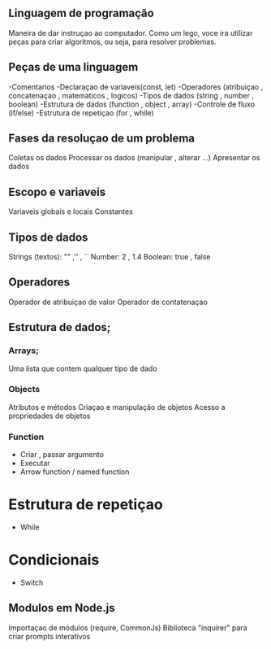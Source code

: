 ## Linguagem de programação 

Maneira de dar instruçao ao computador.
Como um lego, voce ira utilizar peças para criar algoritmos, ou seja, para resolver problemas.

## Peças de uma linguagem

-Comentarios
-Declaraçao de variaveis(const, let)
-Operadores (atribuiçao , concatenaçao , matematicos , logicos)
-Tipos de dados (string , number , boolean)
-Estrutura de dados (function , object , array)
-Controle de fluxo (if/else)
-Estrutura de repetiçao (for , while)

## Fases da resoluçao de um problema

Coletas os dados
Processar os dados (manipular , alterar ...)
Apresentar os dados

## Escopo e variaveis

Variaveis globais e locais
Constantes

## Tipos de dados

Strings (textos): "" ,'' , ``
Number: 2 , 1.4
Boolean: true , false

## Operadores

Operador de atribuiçao de valor
Operador de contatenaçao

## Estrutura de dados;

### Arrays;

Uma lista que contem qualquer tipo de dado

### Objects

Atributos e métodos
Criaçao e manipulação de objetos
Acesso a propriedades de objetos

### Function

- Criar , passar argumento
- Executar
- Arrow function / named function

# Estrutura de repetiçao 

- While 

# Condicionais 

- Switch

## Modulos em Node.js

Importaçao de módulos (require, CommonJs)
Biblioteca "inquirer" para criar prompts interativos